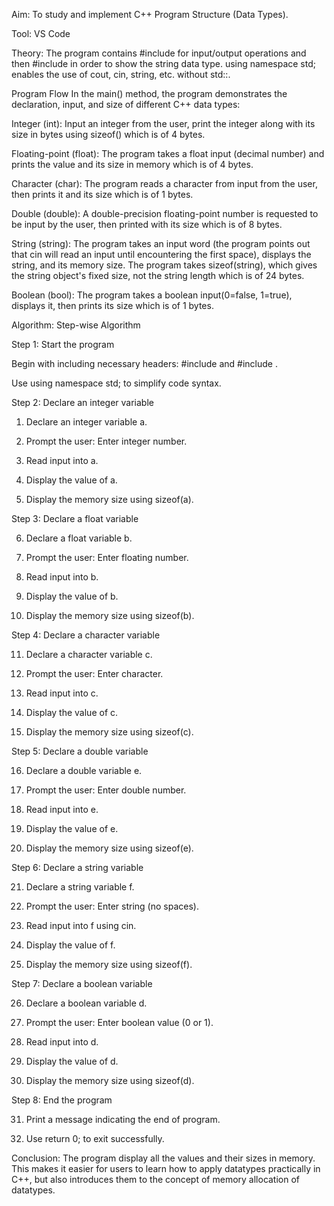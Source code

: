 Aim: To study and implement C++ Program Structure (Data Types).

Tool: VS Code

Theory: The program contains #include for input/output operations and then #include in order to show the string data type. using namespace std; enables the use of cout, cin, string, etc. without std::.

Program Flow In the main() method, the program demonstrates the declaration, input, and size of different C++ data types:

Integer (int): Input an integer from the user, print the integer along with its size in bytes using sizeof() which is of 4 bytes.

Floating-point (float): The program takes a float input (decimal number) and prints the value and its size in memory which is of 4 bytes.

Character (char): The program reads a character from input from the user, then prints it and its size which is of 1 bytes.

Double (double): A double-precision floating-point number is requested to be input by the user, then printed with its size which is of 8 bytes.

String (string): The program takes an input word (the program points out that cin will read an input until encountering the first space), displays the string, and its memory size. The program takes sizeof(string), which gives the string object's fixed size, not the string length which is of 24 bytes.

Boolean (bool): The program takes a boolean input(0=false, 1=true), displays it, then prints its size which is of 1 bytes.

Algorithm:
Step-wise Algorithm

Step 1: Start the program

Begin with including necessary headers: #include <iostream> and #include <string>.

Use using namespace std; to simplify code syntax.


Step 2: Declare an integer variable

1. Declare an integer variable a.


2. Prompt the user: Enter integer number.


3. Read input into a.


4. Display the value of a.


5. Display the memory size using sizeof(a).



Step 3: Declare a float variable

6. Declare a float variable b.


7. Prompt the user: Enter floating number.


8. Read input into b.


9. Display the value of b.


10. Display the memory size using sizeof(b).



Step 4: Declare a character variable

11. Declare a character variable c.


12. Prompt the user: Enter character.


13. Read input into c.


14. Display the value of c.


15. Display the memory size using sizeof(c).



Step 5: Declare a double variable

16. Declare a double variable e.


17. Prompt the user: Enter double number.


18. Read input into e.


19. Display the value of e.


20. Display the memory size using sizeof(e).



Step 6: Declare a string variable

21. Declare a string variable f.


22. Prompt the user: Enter string (no spaces).


23. Read input into f using cin.


24. Display the value of f.


25. Display the memory size using sizeof(f).



Step 7: Declare a boolean variable

26. Declare a boolean variable d.


27. Prompt the user: Enter boolean value (0 or 1).


28. Read input into d.


29. Display the value of d.


30. Display the memory size using sizeof(d).


Step 8: End the program

31. Print a message indicating the end of program.


32. Use return 0; to exit successfully.




Conclusion: The program display all the values and their sizes in memory. This makes it easier for users to learn how to apply datatypes practically in C++, but also introduces them to the concept of memory allocation of datatypes.
